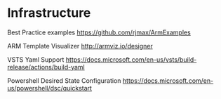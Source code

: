 # Infrastructure

Best Practice examples
https://github.com/rjmax/ArmExamples

ARM Template Visualizer
http://armviz.io/designer

VSTS Yaml Support
https://docs.microsoft.com/en-us/vsts/build-release/actions/build-yaml

Powershell Desired State Configuration
https://docs.microsoft.com/en-us/powershell/dsc/quickstart
